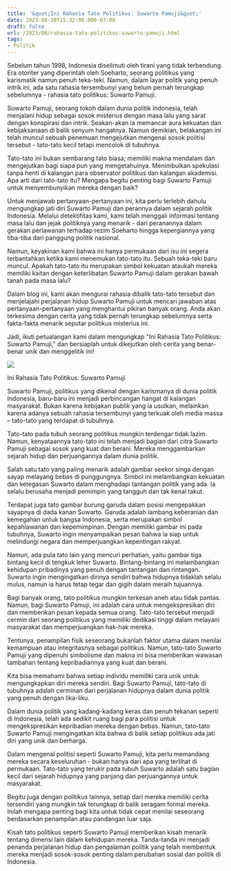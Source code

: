 ```yaml
---
title: '&quot;Ini Rahasia Tato Politikus: Suwarto Pamuji&quot;'
date: 2023-08-30T15:32:00.000-07:00
draft: false
url: /2023/08/rahasia-tato-politikus-suwarto-pamuji.html
tags: 
- Politik
---
```


  

Sebelum tahun 1998, Indonesia diselimuti oleh tirani yang tidak terbendung. Era otoriter yang diperintah oleh Soeharto, seorang politikus yang karismatik namun penuh teka-teki. Namun, dalam layar politik yang penuh intrik ini, ada satu rahasia tersembunyi yang belum pernah terungkap sebelumnya - rahasia tato politikus: Suwarto Pamuji.

  

Suwarto Pamuji, seorang tokoh dalam dunia politik Indonesia, telah menjalani hidup sebagai sosok misterius dengan masa lalu yang sarat dengan konspirasi dan intrik. Seakan-akan ia memancar aura kekuatan dan kebijaksanaan di balik senyum hangatnya. Namun demikian, belakangan ini telah muncul sebuah penemuan mengejutkan mengenai sosok politisi tersebut - tato-tato kecil tetapi mencolok di tubuhnya.

  

Tato-tato ini bukan sembarang tato biasa; memiliki makna mendalam dan mengejutkan bagi siapa pun yang mengetahuinya. Menimbulkan spekulasi tanpa henti di kalangan para observator politikus dan kalangan akademisi. Apa arti dari tato-tato itu? Mengapa begitu penting bagi Suwarto Pamuji untuk menyembunyikan mereka dengan baik?

  

Untuk menjawab pertanyaan-pertanyaan ini, kita perlu terlebih dahulu mengungkap jati diri Suwarto Pamuji dan perannya dalam sejarah politik Indonesia. Melalui detektifitas kami, kami telah menggali informasi tentang masa lalu dan jejak politiknya yang menarik - dari peranannya dalam gerakan perlawanan terhadap rezim Soeharto hingga kepergiannya yang tiba-tiba dari panggung politik nasional.

  

Namun, keyakinan kami bahwa ini hanya permukaan dari isu ini segera terbantahkan ketika kami menemukan tato-tato itu. Sebuah teka-teki baru muncul. Apakah tato-tato itu merupakan simbol kekuatan ataukah mereka memiliki kaitan dengan keterlibatan Suwarto Pamuji dalam gerakan bawah tanah pada masa lalu?

  

Dalam blog ini, kami akan mengurai rahasia dibalik tato-tato tersebut dan menjelajahi perjalanan hidup Suwarto Pamuji untuk mencari jawaban atas pertanyaan-pertanyaan yang menghantui pikiran banyak orang. Anda akan terkesima dengan cerita yang tidak pernah terungkap sebelumnya serta fakta-fakta menarik seputar politikus misterius ini.

  

Jadi, ikuti petualangan kami dalam mengungkap "Ini Rahasia Tato Politikus: Suwarto Pamuji," dan bersiaplah untuk dikejutkan oleh cerita yang benar-benar unik dan menggelitik ini!

  

![](https://blogger.googleusercontent.com/img/b/R29vZ2xl/AVvXsEiExINjpwoA2KamKju58rFIQJM2iRjH6iOWbppslbLGp7XwFiBFGAr4A0Q3pqR_mAzykGVDMwLSIfTS3xjV0urj5zijKytj1r9eEdQahyyiRs06l7sUBXNDopqgqvhZitiKiztuo8sTl_8N/w1200-h630-p-k-no-nu/Tatto-Suwarto-Pamuji.png)

  

Ini Rahasia Tato Politikus: Suwarto Pamuji

  

Suwarto Pamuji, politikus yang dikenal dengan karismanya di dunia politik Indonesia, baru-baru ini menjadi perbincangan hangat di kalangan masyarakat. Bukan karena kebijakan publik yang ia usulkan, melainkan karena adanya sebuah rahasia tersembunyi yang terkuak oleh media massa – tato-tato yang terdapat di tubuhnya.

  

Tato-tato pada tubuh seorang politikus mungkin terdengar tidak lazim. Namun, kenyataannya tato-tato ini telah menjadi bagian dari citra Suwarto Pamuji sebagai sosok yang kuat dan berani. Mereka menggambarkan sejarah hidup dan perjuangannya dalam dunia politik.

  

Salah satu tato yang paling menarik adalah gambar seekor singa dengan sayap melayang bebas di punggungnya. Simbol ini melambangkan kekuatan dan ketegasan Suwarto dalam menghadapi tantangan politik yang ada. Ia selalu berusaha menjadi pemimpin yang tangguh dan tak kenal takut.

  

Terdapat juga tato gambar burung garuda dalam posisi mengepakkan sayapnya di dada kanan Suwarto. Garuda adalah lambang keberanian dan kemegahan untuk bangsa Indonesia, serta merupakan simbol kepahlawanan dan kepemimpinan. Dengan memiliki gambar ini pada tubuhnya, Suwarto ingin menyampaikan pesan bahwa ia siap untuk melindungi negara dan memperjuangkan kepentingan rakyat.

  

Namun, ada pula tato lain yang mencuri perhatian, yaitu gambar tiga bintang kecil di tengkuk leher Suwarto. Bintang-bintang ini melambangkan kehidupan pribadinya yang penuh dengan tantangan dan rintangan. Suwarto ingin mengingatkan dirinya sendiri bahwa hidupnya tidaklah selalu mulus, namun ia harus tetap tegar dan gigih dalam meraih tujuannya.

  

Bagi banyak orang, tato politikus mungkin terkesan aneh atau tidak pantas. Namun, bagi Suwarto Pamuji, ini adalah cara untuk mengekspresikan diri dan memberikan pesan kepada semua orang. Tato-tato tersebut menjadi cermin dari seorang politikus yang memiliki dedikasi tinggi dalam melayani masyarakat dan memperjuangkan hak-hak mereka.

  

Tentunya, penampilan fisik seseorang bukanlah faktor utama dalam menilai kemampuan atau integritasnya sebagai politikus. Namun, tato-tato Suwarto Pamuji yang dipenuhi simbolisme dan makna ini bisa memberikan wawasan tambahan tentang kepribadiannya yang kuat dan berani.

  

Kita bisa memahami bahwa setiap individu memiliki cara unik untuk mengungkapkan diri mereka sendiri. Bagi Suwarto Pamuji, tato-tato di tubuhnya adalah cerminan dari perjalanan hidupnya dalam dunia politik yang penuh dengan lika-liku.

  

Dalam dunia politik yang kadang-kadang keras dan penuh tekanan seperti di Indonesia, telah ada sedikit ruang bagi para politisi untuk mengekspresikan kepribadian mereka dengan bebas. Namun, tato-tato Suwarto Pamuji mengingatkan kita bahwa di balik setiap politikus ada jati diri yang unik dan berharga.

  

Dalam mengenal politisi seperti Suwarto Pamuji, kita perlu memandang mereka secara keseluruhan - bukan hanya dari apa yang terlihat di permukaan. Tato-tato yang terukir pada tubuh Suwarto adalah satu bagian kecil dari sejarah hidupnya yang panjang dan perjuangannya untuk masyarakat.

  

Begitu juga dengan politikus lainnya, setiap dari mereka memiliki cerita tersendiri yang mungkin tak terungkap di balik seragam formal mereka. Inilah mengapa penting bagi kita untuk tidak cepat menilai seseorang berdasarkan penampilan atau pandangan luar saja.

  

Kisah tato politikus seperti Suwarto Pamuji memberikan kisah menarik tentang dimensi lain dalam kehidupan mereka. Tanda-tanda ini menjadi penanda perjalanan hidup dan pengalaman politik yang telah membentuk mereka menjadi sosok-sosok penting dalam perubahan sosial dan politik di Indonesia.